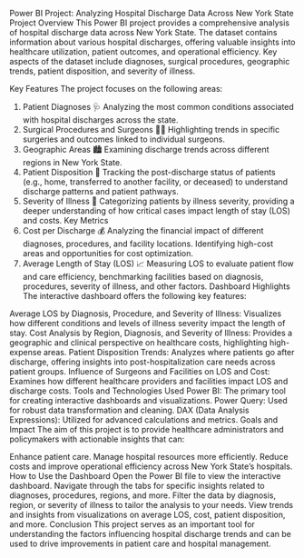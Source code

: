 Power BI Project: Analyzing Hospital Discharge Data Across New York State
Project Overview
This Power BI project provides a comprehensive analysis of hospital discharge data across New York State. The dataset contains information about various hospital discharges, offering valuable insights into healthcare utilization, patient outcomes, and operational efficiency. Key aspects of the dataset include diagnoses, surgical procedures, geographic trends, patient disposition, and severity of illness.

Key Features
The project focuses on the following areas:

1. Patient Diagnoses 🩺
Analyzing the most common conditions associated with hospital discharges across the state.
2. Surgical Procedures and Surgeons 👨‍⚕️
Highlighting trends in specific surgeries and outcomes linked to individual surgeons.
3. Geographic Areas 🏙️
Examining discharge trends across different regions in New York State.
4. Patient Disposition 🚶
Tracking the post-discharge status of patients (e.g., home, transferred to another facility, or deceased) to understand discharge patterns and patient pathways.
5. Severity of Illness 🏥
Categorizing patients by illness severity, providing a deeper understanding of how critical cases impact length of stay (LOS) and costs.
Key Metrics
1. Cost per Discharge 💰
Analyzing the financial impact of different diagnoses, procedures, and facility locations. Identifying high-cost areas and opportunities for cost optimization.
2. Average Length of Stay (LOS) 📈
Measuring LOS to evaluate patient flow and care efficiency, benchmarking facilities based on diagnosis, procedures, severity of illness, and other factors.
Dashboard Highlights
The interactive dashboard offers the following key features:

Average LOS by Diagnosis, Procedure, and Severity of Illness: Visualizes how different conditions and levels of illness severity impact the length of stay.
Cost Analysis by Region, Diagnosis, and Severity of Illness: Provides a geographic and clinical perspective on healthcare costs, highlighting high-expense areas.
Patient Disposition Trends: Analyzes where patients go after discharge, offering insights into post-hospitalization care needs across patient groups.
Influence of Surgeons and Facilities on LOS and Cost: Examines how different healthcare providers and facilities impact LOS and discharge costs.
Tools and Technologies Used
Power BI: The primary tool for creating interactive dashboards and visualizations.
Power Query: Used for robust data transformation and cleaning.
DAX (Data Analysis Expressions): Utilized for advanced calculations and metrics.
Goals and Impact
The aim of this project is to provide healthcare administrators and policymakers with actionable insights that can:

Enhance patient care.
Manage hospital resources more efficiently.
Reduce costs and improve operational efficiency across New York State’s hospitals.
How to Use the Dashboard
Open the Power BI file to view the interactive dashboard.
Navigate through the tabs for specific insights related to diagnoses, procedures, regions, and more.
Filter the data by diagnosis, region, or severity of illness to tailor the analysis to your needs.
View trends and insights from visualizations on average LOS, cost, patient disposition, and more.
Conclusion
This project serves as an important tool for understanding the factors influencing hospital discharge trends and can be used to drive improvements in patient care and hospital management.
